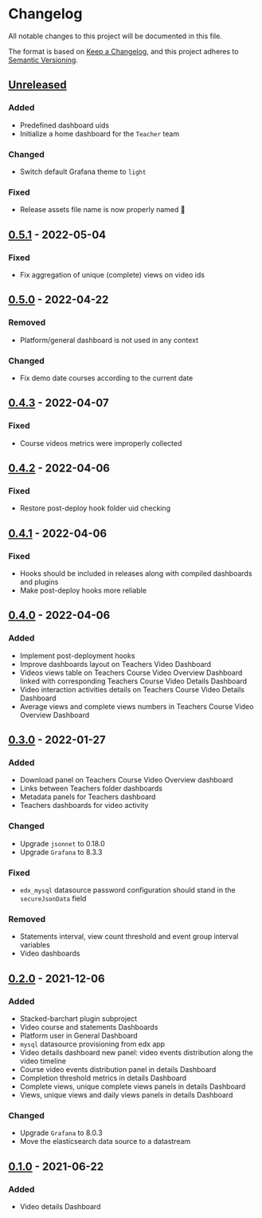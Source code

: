 # Changelog

All notable changes to this project will be documented in this file.

The format is based on [Keep a
Changelog](https://keepachangelog.com/en/1.0.0/), and this project adheres to
[Semantic Versioning](https://semver.org/spec/v2.0.0.html).

## [Unreleased]

### Added

- Predefined dashboard uids
- Initialize a home dashboard for the `Teacher` team

### Changed

- Switch default Grafana theme to `light`

### Fixed

- Release assets file name is now properly named 😬

## [0.5.1] - 2022-05-04

### Fixed

- Fix aggregation of unique (complete) views on video ids

## [0.5.0] - 2022-04-22

### Removed

- Platform/general dashboard is not used in any context

### Changed

- Fix demo date courses according to the current date

## [0.4.3] - 2022-04-07

### Fixed

- Course videos metrics were improperly collected

## [0.4.2] - 2022-04-06

### Fixed

- Restore post-deploy hook folder uid checking

## [0.4.1] - 2022-04-06

### Fixed

- Hooks should be included in releases along with compiled dashboards and
  plugins
- Make post-deploy hooks more reliable

## [0.4.0] - 2022-04-06

### Added

- Implement post-deployment hooks
- Improve dashboards layout on Teachers Video Dashboard
- Videos views table on Teachers Course Video Overview Dashboard linked
with corresponding Teachers Course Video Details Dashboard
- Video interaction activities details on Teachers Course Video Details
  Dashboard
- Average views and complete views numbers in Teachers Course Video Overview
  Dashboard

## [0.3.0] - 2022-01-27

### Added

- Download panel on Teachers Course Video Overview dashboard
- Links between Teachers folder dashboards
- Metadata panels for Teachers dashboard
- Teachers dashboards for video activity

### Changed

- Upgrade `jsonnet` to 0.18.0
- Upgrade `Grafana` to 8.3.3

### Fixed

- `edx_mysql` datasource password configuration should stand in the
  `secureJsonData` field

### Removed

- Statements interval, view count threshold and event group interval variables
- Video dashboards

## [0.2.0] - 2021-12-06

### Added

- Stacked-barchart plugin subproject
- Video course and statements Dashboards
- Platform user in General Dashboard
- `mysql` datasource provisioning from edx app
- Video details dashboard new panel: video events distribution along the video
  timeline
- Course video events distribution panel in details Dashboard
- Completion threshold metrics in details Dashboard
- Complete views, unique complete views panels in details Dashboard
- Views, unique views and daily views panels in details Dashboard

### Changed

- Upgrade `Grafana` to 8.0.3
- Move the elasticsearch data source to a datastream

## [0.1.0] - 2021-06-22

### Added

- Video details Dashboard

[unreleased]: https://github.com/openfun/potsie/compare/v0.5.1...main
[0.5.1]: https://github.com/openfun/potsie/compare/v0.5.0...v0.5.1
[0.5.0]: https://github.com/openfun/potsie/compare/v0.4.3...v0.5.0
[0.4.3]: https://github.com/openfun/potsie/compare/v0.4.2...v0.4.3
[0.4.2]: https://github.com/openfun/potsie/compare/v0.4.1...v0.4.2
[0.4.1]: https://github.com/openfun/potsie/compare/v0.4.0...v0.4.1
[0.4.0]: https://github.com/openfun/potsie/compare/v0.3.0...v0.4.0
[0.3.0]: https://github.com/openfun/potsie/compare/v0.2.0...v0.3.0
[0.2.0]: https://github.com/openfun/potsie/compare/v0.1.0...v0.2.0
[0.1.0]: https://github.com/openfun/potsie/compare/1172535...v0.1.0
